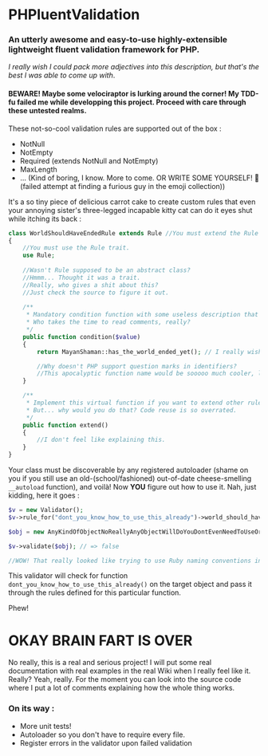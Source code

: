PHPluentValidation
===================

### An utterly awesome and easy-to-use highly-extensible lightweight fluent validation framework for PHP.
*I really wish I could pack more adjectives into this description, but that's the best I was able to come up with*.

#### BEWARE! Maybe some velociraptor is lurking around the corner! My TDD-fu failed me while developping this project. Proceed with care through these untested realms.

These not-so-cool validation rules are supported out of the box :

 - NotNull
 - NotEmpty 
 - Required (extends NotNull and NotEmpty)
 - MaxLength 
 - ... (Kind of boring, I know. More to come. OR WRITE SOME YOURSELF! :japanese_goblin: (failed attempt at finding a furious guy in the emoji collection))

It's a so tiny piece of delicious carrot cake to create custom rules that even your annoying sister's three-legged incapable kitty cat can do it eyes shut while itching its back :

```php
class WorldShouldHaveEndedRule extends Rule //You must extend the Rule abstract class.
{
	//You must use the Rule trait. 
	use Rule; 
	
	//Wasn't Rule supposed to be an abstract class?
	//Hmmm... Thought it was a trait.
	//Really, who gives a shit about this? 
	//Just check the source to figure it out.
	
	/**
	 * Mandatory condition function with some useless description that don't mean anything.
	 * Who takes the time to read comments, really?
	 */
	public function condition($value)
	{
		return MayanShaman::has_the_world_ended_yet(); // I really wish this returns true some day.

		//Why doesn't PHP support question marks in identifiers?
		//This apocalyptic function name would be sooooo much cooler, like it's asking a question LOL!
	}

	/**
	 * Implement this virtual function if you want to extend other rules.
	 * But... why would you do that? Code reuse is so overrated.
	 */
	public function extend()
	{
		//I don't feel like explaining this.
	}
}
```

Your class must be discoverable by any registered autoloader (shame on you if you still use an old-(school/fashioned) out-of-date cheese-smelling `__autoload` function), and voilà! Now **YOU** figure out how to use it. Nah, just kidding, here it goes :

```php
$v = new Validator();
$v->rule_for("dont_you_know_how_to_use_this_already")->world_should_have_ended();

$obj = new AnyKindOfObjectNoReallyAnyObjectWillDoYouDontEvenNeedToUseOrSubclassAnything();

$v->validate($obj); // => false

//WOW! That really looked like trying to use Ruby naming conventions in PHP :3
```

This validator will check for function `dont_you_know_how_to_use_this_already()` on the target object and pass it through the rules defined for this particular function.

Phew!

# OKAY BRAIN FART IS OVER

No really, this is a real and serious project! I will put some real documentation with real examples in the real Wiki when I really feel like it. Really? Yeah, really. For the moment you can look into the source code where I put a lot of comments explaining how the whole thing works.

### On its way :

 - More unit tests!
 - Autoloader so you don't have to require every file.
 - Register errors in the validator upon failed validation